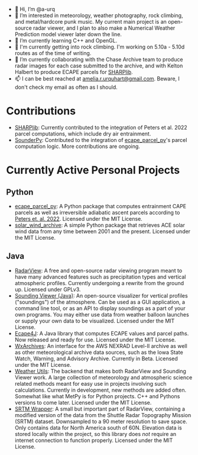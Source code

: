 - 👋 Hi, I’m @a-urq
- 👀 I’m interested in meteorology, weather photography, rock climbing, and metal/hardcore punk music. My current main project is an open-source radar viewer, and I plan to also make a Numerical Weather Prediction model viewer later down the line.
- 🌱 I’m currently learning C++ and OpenGL.
- 🧗 I'm currently getting into rock climbing. I'm working on 5.10a - 5.10d routes as of the time of writing.
- 💞️ I’m currently collaborating with the Chase Archive team to produce radar images for each case submitted to the archive, and with Kelton Halbert to produce ECAPE parcels for [SHARPlib](https://github.com/keltonhalbert/SHARPlib/).
- 📫 I can be best reached at amelia.r.urquhart@gmail.com. Beware, I don't check my email as often as I should.

# Contributions
- [SHARPlib](https://github.com/keltonhalbert/SHARPlib/): Currently contributed to the integration of Peters et al. 2022 parcel computations, which include dry air entrainment.
- <a href="https://github.com/kylejgillett/sounderpy">SounderPy</a>: Contributed to the integration of <a href="https://github.com/a-urq/ecape-parcel-py">ecape_parcel_py</a>'s parcel computation logic. More contributions are ongoing.

# Currently Active Personal Projects
## Python
-   <a href="https://github.com/a-urq/ecape-parcel-py">ecape_parcel_py</a>: A Python package that computes entrainment CAPE parcels as well as irreversible adiabatic ascent parcels according to <a href="https://journals.ametsoc.org/view/journals/atsc/79/3/JAS-D-21-0118.1.xml">Peters et. al. 2022</a>. Licensed under the MIT License.
-   <a href="https://github.com/a-urq/ecape-parcel-py">solar_wind_archive</a>: A simple Python package that retrieves ACE solar wind data from any time between 2001 and the present. Licensed under the MIT License.
## Java
-   <a href = "https://github.com/a-urq/radarview">RadarView</a>: A free and open-source radar viewing program meant to have many advanced features such as precipitation types and vertical atmospheric profiles. Currently undergoing a rewrite from the ground up. Licensed under GPLv3.
-   <a href = "https://github.com/a-urq/sounding-viewer-java">Sounding Viewer (Java)</a>: An open-source visualizer for vertical profiles ("soundings") of the atmosphere. Can be used as a GUI application, a command line tool, or as an API to display soundings as a part of your own programs. You may either use data from weather balloon launches or supply your own data to be visualized. Licensed under the MIT License.
-   <a href="https://github.com/a-urq/ecape4j">Ecape4J</a>: A Java library that computes ECAPE values and parcel paths. Now released and ready for use. Licensed under the MIT License.
-   <a href="https://github.com/a-urq/wx-archives">WxArchives</a>: An interface for the AWS NEXRAD Level-II archive as well as other meteorological archive data sources, such as the Iowa State Watch, Warning, and Advisory Archive. Currently in Beta. Licensed under the MIT License.
-   <a href = "https://github.com/a-urq/weather-utils-java">Weather Utils</a>: The backend that makes both RadarView and Sounding Viewer work. A large collection of meteorology and atmospheric science related methods meant for easy use in projects involving such calculations. Currently in development, new methods are added often. Somewhat like what MetPy is for Python projects. C++ and Pythons versions to come later. Licensed under the MIT License.
-   <a href = "https://github.com/a-urq/srtm-wrapper-java">SRTM Wrapper</a>: A small but important part of RadarView, containing a modified version of the data from the Shuttle Radar Topography Mission (SRTM) dataset. Downsampled to a 90 meter resolution to save space. Only contains data for North America south of 60N. Elevation data is stored locally within the project, so this library does *not* require an internet connection to function properly. Licensed under the MIT License.

<!---
a-urq/a-urq is a ✨ special ✨ repository because its `README.md` (this file) appears on your GitHub profile.
You can click the Preview link to take a look at your changes.
--->
